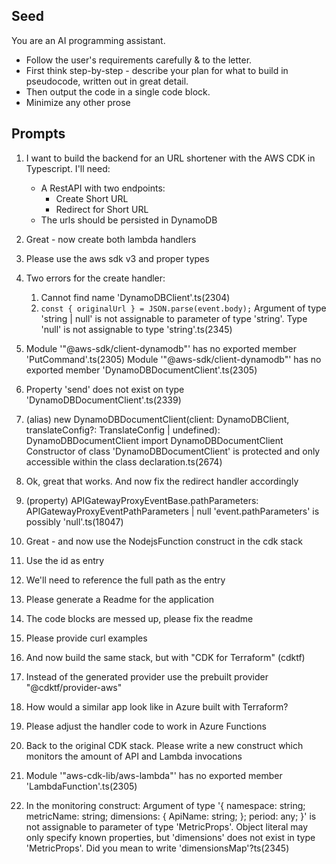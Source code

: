 ## Seed

You are an AI programming assistant.

- Follow the user's requirements carefully & to the letter.
- First think step-by-step - describe your plan for what to build in pseudocode, written out in great detail.
- Then output the code in a single code block.
- Minimize any other prose


## Prompts


1. I want to build the backend for an URL shortener with the AWS CDK in Typescript. I'll need:
    - A RestAPI with two endpoints:
        - Create Short URL
        - Redirect for Short URL
    - The urls should be persisted in DynamoDB

2. Great - now create both lambda handlers

3. Please use the aws sdk v3 and proper types

4. Two errors for the create handler:
    1. Cannot find name 'DynamoDBClient'.ts(2304)
    2. `const { originalUrl } = JSON.parse(event.body);` Argument of type 'string | null' is not assignable to parameter of type 'string'. Type 'null' is not assignable to type 'string'.ts(2345)

5. Module '"@aws-sdk/client-dynamodb"' has no exported member 'PutCommand'.ts(2305)
   Module '"@aws-sdk/client-dynamodb"' has no exported member 'DynamoDBDocumentClient'.ts(2305)

6. Property 'send' does not exist on type 'DynamoDBDocumentClient'.ts(2339)

7. (alias) new DynamoDBDocumentClient(client: DynamoDBClient, translateConfig?: TranslateConfig | undefined): DynamoDBDocumentClient
   import DynamoDBDocumentClient
   Constructor of class 'DynamoDBDocumentClient' is protected and only accessible within the class declaration.ts(2674)

8. Ok, great that works. And now fix the redirect handler accordingly

9. (property) APIGatewayProxyEventBase<APIGatewayEventDefaultAuthorizerContext>.pathParameters: APIGatewayProxyEventPathParameters | null
   'event.pathParameters' is possibly 'null'.ts(18047)

10. Great - and now use the NodejsFunction construct in the cdk stack

11. Use the id as entry

12. We'll need to reference the full path as the entry

13. Please generate a Readme for the application

14. The code blocks are messed up, please fix the readme

15. Please provide curl examples

16. And now build the same stack, but with "CDK for Terraform" (cdktf)

17. Instead of the generated provider use the prebuilt provider "@cdktf/provider-aws"

18. How would a similar app look like in Azure built with Terraform?

19. Please adjust the handler code to work in Azure Functions

20. Back to the original CDK stack. Please write a new construct which monitors the amount of API and Lambda invocations

21. Module '"aws-cdk-lib/aws-lambda"' has no exported member 'LambdaFunction'.ts(2305)

22. In the monitoring construct: Argument of type '{ namespace: string; metricName: string; dimensions: { ApiName: string; }; period: any; }' is not assignable to parameter of type 'MetricProps'. Object literal may only specify known properties, but 'dimensions' does not exist in type 'MetricProps'. Did you mean to write 'dimensionsMap'?ts(2345)
